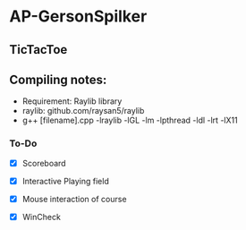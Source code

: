 # AP-GersonSpilker

## TicTacToe

## Compiling notes:
* Requirement: Raylib library
* raylib: github.com/raysan5/raylib
* g++ [filename].cpp -lraylib -lGL -lm -lpthread -ldl -lrt -lX11

### To-Do
- [x] Scoreboard
- [X] Interactive Playing field
- [X] Mouse interaction of course
- [X] WinCheck



